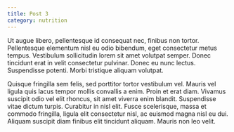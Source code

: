 ```yaml
---
title: Post 3
category: nutrition
---
```



Ut augue libero, pellentesque id consequat nec, finibus non tortor. Pellentesque elementum nisl eu odio bibendum, eget consectetur metus tempus. Vestibulum sollicitudin lorem sit amet volutpat semper. Donec tincidunt erat in velit consectetur pulvinar. Donec eu nunc lectus. Suspendisse potenti. Morbi tristique aliquam volutpat.

Quisque fringilla sem felis, sed porttitor tortor vestibulum vel. Mauris vel ligula quis lacus tempor mollis convallis a enim. Proin et erat diam. Vivamus suscipit odio vel elit rhoncus, sit amet viverra enim blandit. Suspendisse vitae dictum turpis. Curabitur in nisl elit. Fusce scelerisque, massa et commodo fringilla, ligula elit consectetur nisl, ac euismod magna nisl eu dui. Aliquam suscipit diam finibus elit tincidunt aliquam. Mauris non leo velit.